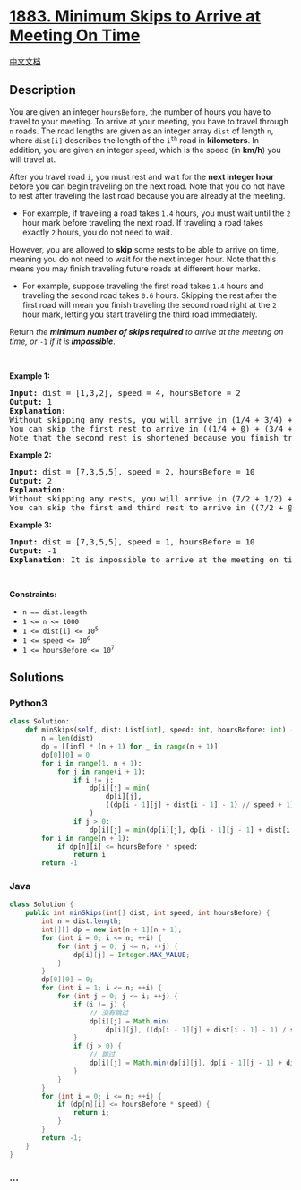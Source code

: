 # [1883. Minimum Skips to Arrive at Meeting On Time](https://leetcode.com/problems/minimum-skips-to-arrive-at-meeting-on-time)

[中文文档](/solution/1800-1899/1883.Minimum%20Skips%20to%20Arrive%20at%20Meeting%20On%20Time/README.md)

## Description

<p>You are given an integer <code>hoursBefore</code>, the number of hours you have to travel to your meeting. To arrive at your meeting, you have to travel through <code>n</code> roads. The road lengths are given as an integer array <code>dist</code> of length <code>n</code>, where <code>dist[i]</code> describes the length of the <code>i<sup>th</sup></code> road in <strong>kilometers</strong>. In addition, you are given an integer <code>speed</code>, which is the speed (in <strong>km/h</strong>) you will travel at.</p>

<p>After you travel road <code>i</code>, you must rest and wait for the <strong>next integer hour</strong> before you can begin traveling on the next road. Note that you do not have to rest after traveling the last road because you are already at the meeting.</p>

<ul>
	<li>For example, if traveling a road takes <code>1.4</code> hours, you must wait until the <code>2</code> hour mark before traveling the next road. If traveling a road takes exactly&nbsp;<code>2</code>&nbsp;hours, you do not need to wait.</li>
</ul>

<p>However, you are allowed to <strong>skip</strong> some rests to be able to arrive on time, meaning you do not need to wait for the next integer hour. Note that this means you may finish traveling future roads at different hour marks.</p>

<ul>
	<li>For example, suppose traveling the first road takes <code>1.4</code> hours and traveling the second road takes <code>0.6</code> hours. Skipping the rest after the first road will mean you finish traveling the second road right at the <code>2</code> hour mark, letting you start traveling the third road immediately.</li>
</ul>

<p>Return <em>the <strong>minimum number of skips required</strong> to arrive at the meeting on time, or</em> <code>-1</code><em> if it is<strong> impossible</strong></em>.</p>

<p>&nbsp;</p>
<p><strong class="example">Example 1:</strong></p>

<pre>
<strong>Input:</strong> dist = [1,3,2], speed = 4, hoursBefore = 2
<strong>Output:</strong> 1
<strong>Explanation:</strong>
Without skipping any rests, you will arrive in (1/4 + 3/4) + (3/4 + 1/4) + (2/4) = 2.5 hours.
You can skip the first rest to arrive in ((1/4 + <u>0</u>) + (3/4 + 0)) + (2/4) = 1.5 hours.
Note that the second rest is shortened because you finish traveling the second road at an integer hour due to skipping the first rest.
</pre>

<p><strong class="example">Example 2:</strong></p>

<pre>
<strong>Input:</strong> dist = [7,3,5,5], speed = 2, hoursBefore = 10
<strong>Output:</strong> 2
<strong>Explanation:</strong>
Without skipping any rests, you will arrive in (7/2 + 1/2) + (3/2 + 1/2) + (5/2 + 1/2) + (5/2) = 11.5 hours.
You can skip the first and third rest to arrive in ((7/2 + <u>0</u>) + (3/2 + 0)) + ((5/2 + <u>0</u>) + (5/2)) = 10 hours.
</pre>

<p><strong class="example">Example 3:</strong></p>

<pre>
<strong>Input:</strong> dist = [7,3,5,5], speed = 1, hoursBefore = 10
<strong>Output:</strong> -1
<strong>Explanation:</strong> It is impossible to arrive at the meeting on time even if you skip all the rests.
</pre>

<p>&nbsp;</p>
<p><strong>Constraints:</strong></p>

<ul>
	<li><code>n == dist.length</code></li>
	<li><code>1 &lt;= n &lt;= 1000</code></li>
	<li><code>1 &lt;= dist[i] &lt;= 10<sup>5</sup></code></li>
	<li><code>1 &lt;= speed &lt;= 10<sup>6</sup></code></li>
	<li><code>1 &lt;= hoursBefore &lt;= 10<sup>7</sup></code></li>
</ul>

## Solutions

<!-- tabs:start -->

### **Python3**

```python
class Solution:
    def minSkips(self, dist: List[int], speed: int, hoursBefore: int) -> int:
        n = len(dist)
        dp = [[inf] * (n + 1) for _ in range(n + 1)]
        dp[0][0] = 0
        for i in range(1, n + 1):
            for j in range(i + 1):
                if i != j:
                    dp[i][j] = min(
                        dp[i][j],
                        ((dp[i - 1][j] + dist[i - 1] - 1) // speed + 1) * speed,
                    )
                if j > 0:
                    dp[i][j] = min(dp[i][j], dp[i - 1][j - 1] + dist[i - 1])
        for i in range(n + 1):
            if dp[n][i] <= hoursBefore * speed:
                return i
        return -1
```

### **Java**

```java
class Solution {
    public int minSkips(int[] dist, int speed, int hoursBefore) {
        int n = dist.length;
        int[][] dp = new int[n + 1][n + 1];
        for (int i = 0; i <= n; ++i) {
            for (int j = 0; j <= n; ++j) {
                dp[i][j] = Integer.MAX_VALUE;
            }
        }
        dp[0][0] = 0;
        for (int i = 1; i <= n; ++i) {
            for (int j = 0; j <= i; ++j) {
                if (i != j) {
                    // 没有跳过
                    dp[i][j] = Math.min(
                        dp[i][j], ((dp[i - 1][j] + dist[i - 1] - 1) / speed + 1) * speed);
                }
                if (j > 0) {
                    // 跳过
                    dp[i][j] = Math.min(dp[i][j], dp[i - 1][j - 1] + dist[i - 1]);
                }
            }
        }
        for (int i = 0; i <= n; ++i) {
            if (dp[n][i] <= hoursBefore * speed) {
                return i;
            }
        }
        return -1;
    }
}
```

### **...**

```

```

<!-- tabs:end -->
